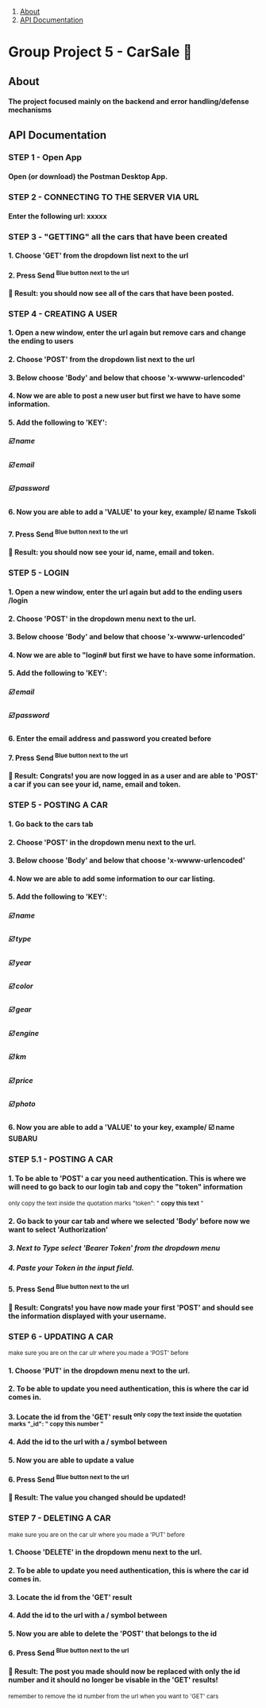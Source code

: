 1. [ About ](#about)
2. [ API Documentation ](#api)

# Group Project 5 - CarSale :red_car:
<a name="about"></a>
## About
#### The project focused mainly on the backend and error handling/defense mechanisms

<a name="api"></a>
## API Documentation 

### STEP 1 - Open App
#### Open (or download) the Postman Desktop App. 

### STEP 2 - CONNECTING TO THE SERVER VIA URL
#### Enter the following url: xxxxx

### STEP 3 - "GETTING" all the cars that have been created
#### 1. Choose 'GET' from the dropdown list next to the url
#### 2. Press Send <sup>Blue button next to the url</sup>
#### :partying_face: Result: you should now see all of the cars that have been posted.  

### STEP 4 - CREATING A USER
#### 1. Open a new window, enter the url again but remove cars and change the ending to users
#### 2. Choose 'POST' from the dropdown list next to the url
#### 3. Below choose 'Body' and below that choose 'x-wwww-urlencoded'
#### 4. Now we are able to post a new user but first we have to have some information.
#### 5. Add the following to 'KEY':
##### :ballot_box_with_check: name
##### :ballot_box_with_check: email
##### :ballot_box_with_check: password
#### 6. Now you are able to add a 'VALUE' to your key, example/ :ballot_box_with_check: name Tskoli
#### 7. Press Send <sup>Blue button next to the url</sup>
#### :partying_face: Result: you should now see your id, name, email and token.

### STEP 5 - LOGIN
#### 1. Open a new window, enter the url again but add to the ending users /login
#### 2. Choose 'POST' in the dropdown menu next to the url.
#### 3. Below choose 'Body' and below that choose 'x-wwww-urlencoded'
#### 4. Now we are able to "login# but first we have to have some information.
#### 5. Add the following to 'KEY':
##### :ballot_box_with_check: email
##### :ballot_box_with_check: password
#### 6. Enter the email address and password you created before
#### 7. Press Send <sup>Blue button next to the url</sup>
#### :partying_face: Result: Congrats! you are now logged in as a user and are able to 'POST' a car if you can see your id, name, email and token.

### STEP 5 - POSTING A CAR
#### 1. Go back to the cars tab
#### 2. Choose 'POST' in the dropdown menu next to the url.
#### 3. Below choose 'Body' and below that choose 'x-wwww-urlencoded'
#### 4. Now we are able to add some information to our car listing.
#### 5. Add the following to 'KEY':
##### :ballot_box_with_check: name
##### :ballot_box_with_check: type
##### :ballot_box_with_check: year
##### :ballot_box_with_check: color
##### :ballot_box_with_check: gear
##### :ballot_box_with_check: engine
##### :ballot_box_with_check: km
##### :ballot_box_with_check: price
##### :ballot_box_with_check: photo  
#### 6. Now you are able to add a 'VALUE' to your key, example/ :ballot_box_with_check: name SUBARU

### STEP 5.1 - POSTING A CAR
#### 1. To be able to 'POST' a car you need authentication. This is where we will need to go back to our login tab and copy the "token" information
<sup>only copy the text inside the quotation marks "token": " **copy this text** "</sup>
#### 2. Go back to your car tab and where we selected 'Body' before now we want to select 'Authorization'
##### 3. Next to **Type** select 'Bearer Token' from the dropdown menu
##### 4. Paste your Token in the input field.
#### 5. Press Send <sup>Blue button next to the url</sup>
#### :partying_face: Result: Congrats! you have now made your first 'POST' and should see the information displayed with your username.

### STEP 6 - UPDATING A CAR
<sup>make sure you are on the car ulr where you made a 'POST' before</sup>
#### 1. Choose 'PUT' in the dropdown menu next to the url.
#### 2. To be able to update you need authentication, this is where the **car id** comes in.
#### 3. Locate the id from the 'GET' result <sup>only copy the text inside the quotation marks "_id": " **copy this number** "</sup>
#### 4. Add the id to the url with a / symbol between
#### 5. Now you are able to update a value
#### 6. Press Send <sup>Blue button next to the url</sup>
#### :partying_face: Result: The value you changed should be updated!

### STEP 7 - DELETING A CAR
<sup>make sure you are on the car ulr where you made a 'PUT' before</sup>
#### 1. Choose 'DELETE' in the dropdown menu next to the url.
#### 2. To be able to update you need authentication, this is where the **car id** comes in.
#### 3. Locate the id from the 'GET' result
#### 4. Add the id to the url with a / symbol between
#### 5. Now you are able to delete the 'POST' that belongs to the id
#### 6. Press Send <sup>Blue button next to the url</sup>
#### :partying_face: Result: The post you made should now be replaced with only the id number and it should no longer be visable in the 'GET' results!
<sup>remember to remove the id number from the url when you want to 'GET' cars</sup>

